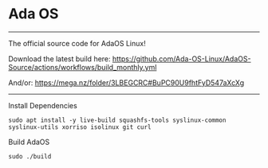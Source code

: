 # Ada OS


---
The official source code for AdaOS Linux!

Download the latest build here: https://github.com/Ada-OS-Linux/AdaOS-Source/actions/workflows/build_monthly.yml

And/or: https://mega.nz/folder/3LBEGCRC#BuPC90U9fhtFyD547aXcXg

---

Install Dependencies 
```
sudo apt install -y live-build squashfs-tools syslinux-common syslinux-utils xorriso isolinux git curl
```
Build AdaOS
```
sudo ./build
```
